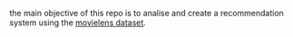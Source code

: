 the main objective of this repo is to analise and create a recommendation system using the [movielens dataset](https://grouplens.org/datasets/movielens/20m/).
